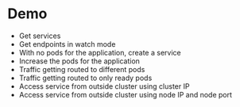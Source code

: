 # Demo

- Get services
- Get endpoints in watch mode
- With no pods for the application, create a service
- Increase the pods for the application
- Traffic getting routed to different pods
- Traffic getting routed to only ready pods
- Access service from outside cluster using cluster IP
- Access service from outside cluster using node IP and node port
